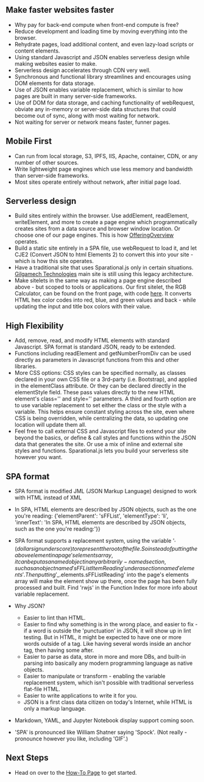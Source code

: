 ## Make faster websites faster

- Why pay for back-end compute when front-end compute is free?
- Reduce development and loading time by moving everything into the browser.
- Rehydrate pages, load additional content, and even lazy-load scripts or content elements.
- Using standard Javascript and JSON enables serverless design while making websites easier to make.
- Serverless design accelerates through CDN very well.
- Synchronous and functional library streamlines and encourages using DOM elements for data storage.
- Use of JSON enables variable replacement, which is similar to how pages are built in many server-side frameworks.
- Use of DOM for data storage, and caching functionality of webRequest, obviate any in-memory or server-side data structures that could become out of sync, along with most waiting for network.
- Not waiting for server or network means faster, funner pages.

## Mobile First

- Can run from local storage, S3, IPFS, IIS, Apache, container, CDN, or any number of other sources.
- Write lightweight page engines which use less memory and bandwidth than server-side frameworks.
- Most sites operate entirely without network, after initial page load.

## Serverless design

- Build sites entirely within the browser. Use addElement, readElement, writeElement, and more to create a page engine which programmatically creates sites from a data source and browser window location. Or choose one of our page engines. This is how [OfferingOverview](https://offeringoverview.s3-website-us-west-2.amazonaws.com/) operates.
- Build a static site entirely in a SPA file, use webRequest to load it, and let CJE2 (Convert JSON to html Elements 2) to convert this into your site - which is how this site operates.
- Have a traditional site that uses Sparational.js only in certain situations. [Gilgamech Technologies](https://www.gilgamech.com/) main site is still using this legacy architecture.
- Make sitelets in the same way as making a page engine described above - but scoped to tools or applications. Our first sitelet, the RGB Calculator, can be found on the front page, with code [here](https://www.Sparational.com/sitelets/rgb.js). It converts HTML hex color codes into red, blue, and green values and back - while updating the input and title box colors with their value.

## High Flexibility

- Add, remove, read, and modify HTML elements with standard Javascript. SPA format is standard JSON, ready to be extended.
- Functions including readElement and getNumberFromDiv can be used directly as parameters in Javascript functions from this and other libraries.
- More CSS options: CSS styles can be specified normally, as classes declared in your own CSS file or a 3rd-party (i.e. Bootstrap), and applied in the elementClass attribute. Or they can be declared directly in the elementStyle field. These pass values directly to the new HTML element's class='' and style='' parameters. A third and fourth option are to use variable replacement to set either the class or the style with a variable. This helps ensure constant styling across the site, even where CSS is being overridden, while centralizing the data, so updating one location will update them all.
- Feel free to call external CSS and Javascript files to extend your site beyond the basics, or define & call styles and functions within the JSON data that generates the site. Or use a mix of inline and external site styles and functions. Sparational.js lets you build your serverless site however you want.

## SPA format

- SPA format is modified JML (JSON Markup Language) designed to work with HTML instead of XML
- In SPA, HTML elements are described by JSON objects, such as the one you're reading: {'elementParent': 'sFFList', 'elementType': 'li', 'innerText': 'In SPA, HTML elements are described by JSON objects, such as the one you're reading:'}}
- SPA format supports a replacement system, using the variable '$_' (dollar sign underscore) to represent the root of the file. So instead of putting the above element in a page's elements array, it can be put as a named object in any arbitrarily-named section, such as an object named 'sFFListItemReading' under a section named 'elements'. Then putting '$_.elements.sFFListReading' into the page's elements array will make the element show up there, once the page has been fully processed and built. Find 'rwjs' in the Function Index for more info about variable replacement.

- Why JSON?
  - Easier to lint than HTML.
  - Easier to find why something is in the wrong place, and easier to fix - if a word is outside the 'punctuation' in JSON, it will show up in lint testing. But in HTML, it might be expected to have one or more words outside of a tag. Like having several words inside an anchor tag, then having some after.
  - Easier to parse as data, store in more and more DBs, and built-in parsing into basically any modern programming language as native objects.
  - Easier to manipulate or transform - enabling the variable replacement system, which isn't possible with traditional serverless flat-file HTML.
  - Easier to write applications to write it for you.
  - JSON is a first class data citizen on today's Internet, while HTML is only a markup language.
- Markdown, YAML, and Jupyter Notebook display support coming soon.
- 'SPA' is pronounced like William Shatner saying 'Spock'. (Not really - pronounce however you like, including 'GIF'.)

## Next Steps

- Head on over to the [How-To Page](/www/index.html) to get started.
